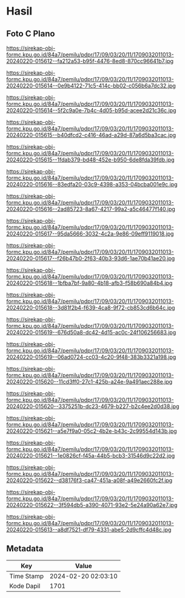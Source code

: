 # Hasil

## Foto C Plano

https://sirekap-obj-formc.kpu.go.id/84a7/pemilu/pdpr/17/09/03/20/11/1709032011013-20240220-015612--fa212a53-b95f-4476-8ed8-870cc96641b7.jpg

https://sirekap-obj-formc.kpu.go.id/84a7/pemilu/pdpr/17/09/03/20/11/1709032011013-20240220-015614--0e9b4122-71c5-414c-bb02-c056b6a7dc32.jpg

https://sirekap-obj-formc.kpu.go.id/84a7/pemilu/pdpr/17/09/03/20/11/1709032011013-20240220-015614--5f2c9a0e-7b4c-4d05-b95d-acee2d21c36c.jpg

https://sirekap-obj-formc.kpu.go.id/84a7/pemilu/pdpr/17/09/03/20/11/1709032011013-20240220-015615--b40dfcd2-c416-46ad-a29d-87a6d5ba3cac.jpg

https://sirekap-obj-formc.kpu.go.id/84a7/pemilu/pdpr/17/09/03/20/11/1709032011013-20240220-015615--1fdab379-bd48-452e-b950-6de8fda39fdb.jpg

https://sirekap-obj-formc.kpu.go.id/84a7/pemilu/pdpr/17/09/03/20/11/1709032011013-20240220-015616--83edfa20-03c9-4398-a353-04bcba001e9c.jpg

https://sirekap-obj-formc.kpu.go.id/84a7/pemilu/pdpr/17/09/03/20/11/1709032011013-20240220-015616--2ad85723-8a67-4217-99a2-a5c46477f140.jpg

https://sirekap-obj-formc.kpu.go.id/84a7/pemilu/pdpr/17/09/03/20/11/1709032011013-20240220-015617--95da5666-3032-4c2a-9e86-09eff9119018.jpg

https://sirekap-obj-formc.kpu.go.id/84a7/pemilu/pdpr/17/09/03/20/11/1709032011013-20240220-015617--f26b47b0-2f63-40b3-93d6-1ae70b41ae20.jpg

https://sirekap-obj-formc.kpu.go.id/84a7/pemilu/pdpr/17/09/03/20/11/1709032011013-20240220-015618--1bfba7bf-9a80-4b18-afb3-f58b690a84b4.jpg

https://sirekap-obj-formc.kpu.go.id/84a7/pemilu/pdpr/17/09/03/20/11/1709032011013-20240220-015618--3d81f2b4-f639-4ca8-9f72-cb853cd6b64c.jpg

https://sirekap-obj-formc.kpu.go.id/84a7/pemilu/pdpr/17/09/03/20/11/1709032011013-20240220-015619--676d50a8-dc42-4d15-ac0c-24f106256683.jpg

https://sirekap-obj-formc.kpu.go.id/84a7/pemilu/pdpr/17/09/03/20/11/1709032011013-20240220-015619--06ad0724-cc03-4c20-9f48-383b3321a198.jpg

https://sirekap-obj-formc.kpu.go.id/84a7/pemilu/pdpr/17/09/03/20/11/1709032011013-20240220-015620--11cd3ff0-27c1-425b-a24e-9a491aec288e.jpg

https://sirekap-obj-formc.kpu.go.id/84a7/pemilu/pdpr/17/09/03/20/11/1709032011013-20240220-015620--3375251b-dc23-4679-b227-b2c4ee2d0d38.jpg

https://sirekap-obj-formc.kpu.go.id/84a7/pemilu/pdpr/17/09/03/20/11/1709032011013-20240220-015621--a5e7f9a0-05c2-4b2e-b43c-2c99554d143b.jpg

https://sirekap-obj-formc.kpu.go.id/84a7/pemilu/pdpr/17/09/03/20/11/1709032011013-20240220-015621--1e0826cf-f45a-44b5-bcb3-31546d9c22d2.jpg

https://sirekap-obj-formc.kpu.go.id/84a7/pemilu/pdpr/17/09/03/20/11/1709032011013-20240220-015622--d38176f3-ca47-451a-a08f-a49e2660fc2f.jpg

https://sirekap-obj-formc.kpu.go.id/84a7/pemilu/pdpr/17/09/03/20/11/1709032011013-20240220-015622--3f594db5-a390-4071-93e2-5e24a90a62e7.jpg

https://sirekap-obj-formc.kpu.go.id/84a7/pemilu/pdpr/17/09/03/20/11/1709032011013-20240220-015613--a8df7521-df79-4331-abe5-2d9cffc4d48c.jpg


## Metadata

| Key        | Value               |
| ---------- | ------------------- |
| Time Stamp | 2024-02-20 02:03:10 |
| Kode Dapil | 1701                |



